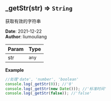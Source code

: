 ## \_getStr(str) ⇒ <code>String</code>
<p>获取有效的字符串</p>

**Date**: 2021-12-22  
**Author**: liumouliang  

| Param | Type |
| --- | --- |
| str | <code>any</code> | 

**Example**  
```javascript
//处理'date', 'number', 'boolean'
console.log(_getStr(0)); //'0'
console.log(_getStr(new Date())); //'标准时间'
console.log(_getStr(false)); //'false'
```
